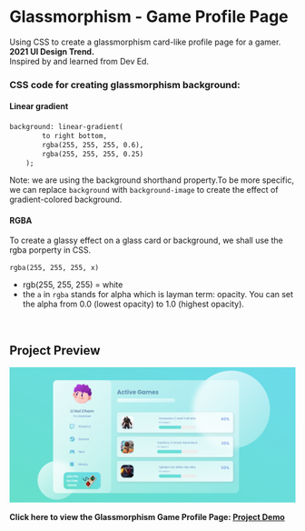 # Glassmorphism - Game Profile Page 
Using CSS to create a glassmorphism card-like profile page for a gamer.  
**2021 UI Design Trend.**  
Inspired by and learned from Dev Ed.  

### CSS code for creating glassmorphism background:

#### Linear gradient
```
background: linear-gradient(
        to right bottom, 
        rgba(255, 255, 255, 0.6), 
        rgba(255, 255, 255, 0.25)
    );
```
Note: we are using the background shorthand property.To be more specific, we can replace ```background``` with ```background-image``` to create the effect of gradient-colored background.

#### RGBA 
To create a glassy effect on a glass card or background, we shall use the rgba porperty in CSS. 

```
rgba(255, 255, 255, x)
```
- rgb(255, 255, 255) = white  
- the ```a``` in ```rgba``` stands for alpha which is layman term: opacity. You can set the alpha from 0.0 (lowest opacity) to 1.0 (highest opacity). 

<br>

## Project Preview

![project_preview](https://github.com/lihuicham/game-profile-glassmorphism/blob/main/assets/images/project_preview.PNG)

**Click here to view the Glassmorphism Game Profile Page: 
[Project Demo](https://lihuicham.github.io/game-profile-glassmorphism/)**




